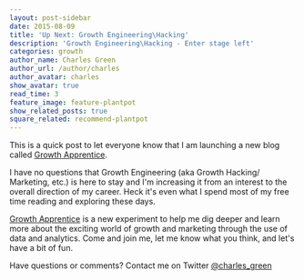 ```yaml
---
layout: post-sidebar
date: 2015-08-09
title: 'Up Next: Growth Engineering\Hacking'
description: 'Growth Engineering\Hacking - Enter stage left'
categories: growth
author_name: Charles Green
author_url: /author/charles
author_avatar: charles
show_avatar: true
read_time: 3
feature_image: feature-plantpot
show_related_posts: true
square_related: recommend-plantpot
---
```



This is a quick post to let everyone know that I am launching a new blog called [Growth Apprentice](http://growthapprentice.com/).

I have no questions that Growth Engineering (aka Growth Hacking/ Marketing, etc.) is here to stay and I'm increasing it from an interest to the overall direction of my career. Heck it's even what I spend most of my free time reading and exploring these days.

[Growth Apprentice](http://growthapprentice.com/) is a new experiment to help me dig deeper and learn more about the exciting world of growth and marketing through the use of data and analytics. Come and join me, let me know what you think, and let's have a bit of fun. 


Have questions or comments? Contact me on Twitter [@charles_green](https://twitter.com/charles_green)
